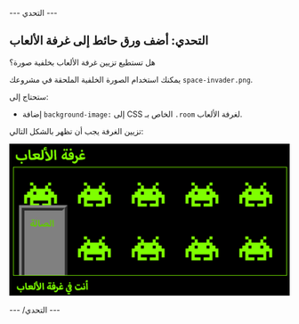 \--- التحدي \---

## التحدي: أضف ورق حائط إلى غرفة الألعاب

هل تستطيع تزيين غرفة الألعاب بخلفية صورة؟

يمكنك استخدام الصورة الخلفية الملحقة في مشروعك `space-invader.png`.

ستحتاج إلى:

+ إضافة `background-image:` إلى CSS الخاص بـ `.room` لغرفة الألعاب. 

تزيين الغرفة يجب أن تظهر بالشكل التالي:

![لقطة الشاشة](images/rooms-games-finished.png)

\--- /التحدي \---
